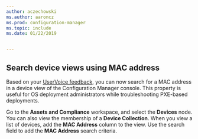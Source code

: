 ```yaml
---
author: aczechowski
ms.author: aaroncz
ms.prod: configuration-manager
ms.topic: include
ms.date: 01/22/2019


---
```


## <a name="bkmk_mac"></a> Search device views using MAC address
<!--3600878-->

Based on your [UserVoice feedback](https://configurationmanager.uservoice.com/forums/300492-ideas/suggestions/14765880-console-device-view-should-allow-search-filter-by), you can now search for a MAC address in a device view of the Configuration Manager console. This property is useful for OS deployment administrators while troubleshooting PXE-based deployments.

Go to the **Assets and Compliance** workspace, and select the **Devices** node. You can also view the membership of a **Device Collection**. When you view a list of devices, add the **MAC Address** column to the view. Use the search field to add the **MAC Address** search criteria. 


